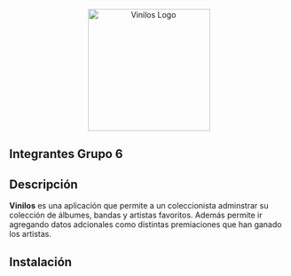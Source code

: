 <p align="center">
  <a href="https://github.com/ROCAMADA-MISO/ROCAMADA-MISO-ISAM/" target="blank"><img src="https://user-images.githubusercontent.com/78032463/200191327-4c4732a4-cfab-422a-bbc2-269461732939.svg" width="220" alt="Vinilos Logo" /></a>
</p>

## Integrantes Grupo 6

## Descripción
**Vinilos** es una aplicación que permite a un coleccionista adminstrar su colección de álbumes, bandas y artistas favoritos. Además permite ir agregando datos adcionales como distintas premiaciones que han ganado los artistas.

## Instalación
